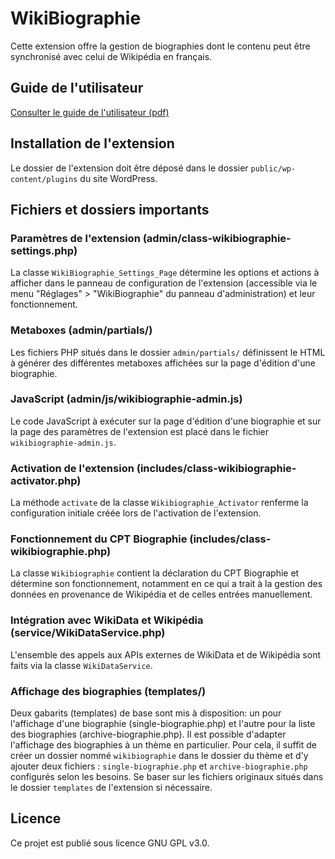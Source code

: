 # WikiBiographie

Cette extension offre la gestion de biographies dont le contenu peut être synchronisé avec celui de Wikipédia en français.

## Guide de l'utilisateur

[Consulter le guide de l'utilisateur (pdf)](https://productionsrhizome.org/wp-content/uploads/WikiBiographie_guide_utilisateur_De%CC%81cembre-20-22.pdf)  

## Installation de l'extension

Le dossier de l'extension doit être déposé dans le dossier `public/wp-content/plugins` du site WordPress.

## Fichiers et dossiers importants

### Paramètres de l'extension (admin/class-wikibiographie-settings.php)

La classe `WikiBiographie_Settings_Page` détermine les options et actions à afficher dans le panneau de configuration de l'extension (accessible via le menu "Réglages" > "WikiBiographie" du panneau d'administration) et leur fonctionnement.

### Metaboxes (admin/partials/)

Les fichiers PHP situés dans le dossier `admin/partials/` définissent le HTML à générer des différentes metaboxes affichées sur la page d'édition d'une biographie.

### JavaScript (admin/js/wikibiographie-admin.js)

Le code JavaScript à exécuter sur la page d'édition d'une biographie et sur la page des paramètres de l'extension est placé dans le fichier `wikibiographie-admin.js`.

### Activation de l'extension (includes/class-wikibiographie-activator.php)

La méthode `activate` de la classe `Wikibiographie_Activator` renferme la configuration initiale créée lors de l'activation de l'extension.

### Fonctionnement du CPT Biographie (includes/class-wikibiographie.php)

La classe `Wikibiographie` contient la déclaration du CPT Biographie et détermine son fonctionnement, notamment en ce qui a trait à la gestion des données en provenance de Wikipédia et de celles entrées manuellement.

### Intégration avec WikiData et Wikipédia (service/WikiDataService.php)

L'ensemble des appels aux APIs externes de WikiData et de Wikipédia sont faits via la classe `WikiDataService`.

### Affichage des biographies (templates/)

Deux gabarits (templates) de base sont mis à disposition: un pour l'affichage d'une biographie (single-biographie.php) et l'autre pour la liste des biographies (archive-biographie.php).
Il est possible d'adapter l'affichage des biographies à un thème en particulier. Pour cela, il suffit de créer un dossier nommé `wikibiographie` dans le dossier du thème et d'y ajouter deux fichiers : `single-biographie.php` et `archive-biographie.php` configurés selon les besoins. Se baser sur les fichiers originaux situés dans le dossier `templates` de l'extension si nécessaire.

## Licence

Ce projet est publié sous licence GNU GPL v3.0.